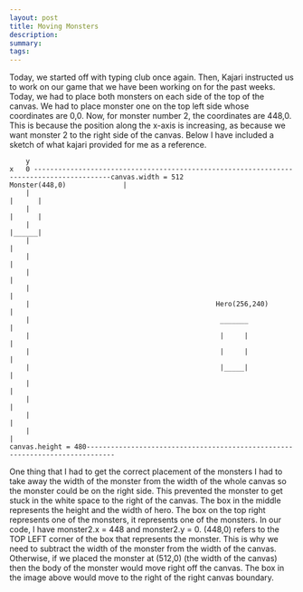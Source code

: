 ```yaml
---
layout: post
title: Moving Monsters 
description: 
summary: 
tags:
---
```

Today, we started off with typing club once again. Then, Kajari instructed us to work on our game that we have been working on for the past weeks. Today, we had to place both monsters on each side of the top of the canvas. We had to place monster one on the top left side whose coordinates are 0,0. Now, for monster number 2, the coordinates are 448,0. This is because the position along the x-axis is increasing, as because we want monster 2 to the right side of the canvas. Below I have included a sketch of what kajari provided for me as a reference.
```  
    y                                                                                   
x   0 -----------------------------------------------------------------------------------------canvas.width = 512                                                                 Monster(448,0)              |
    |                                                                                    |      |
    |                                                                                    |      |
    |                                                                                    |______|
    |                                                                                           |
    |                                                                                           |
    |                                                                                           |
    |                                                                                           |
    |                                              Hero(256,240)                                |
    |                                               _______                                     |
    |                                               |     |                                     |
    |                                               |     |                                     |
    |                                               |_____|                                     |
    |                                                                                           |
    |                                                                                           |
    |                                                                                           |
    |                                                                                           |
canvas.height = 480-----------------------------------------------------------------------------
```    
One thing that I had to get the correct placement of the monsters I had to take away the width of the monster from the width of the whole canvas so the monster could be on the right side. This prevented the monster to get stuck in the white space to the right of the canvas. The box in the middle represents the height and the width of hero. The box on the top right represents one of the monsters, it represents one of the monsters. In our code, I have monster2.x = 448 and monster2.y = 0. (448,0) refers to the TOP LEFT corner of the box that represents the monster. This is why we need to subtract the width of the monster from the width of the canvas. Otherwise, if we placed the monster at (512,0) (the width of the canvas) then the body of the monster would move right off the canvas. The box in the image above would move to the right of the right canvas boundary.